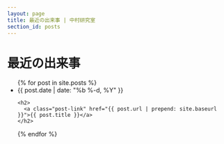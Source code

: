 ```yaml
---
layout: page
title: 最近の出来事 | 中村研究室
section_id: posts
---
```


# 最近の出来事

<ul class="post-list">
  {% for post in site.posts %}
  <li>
    <span class="post-meta">{{ post.date | date: "%b %-d, %Y" }}</span>

    <h2>
      <a class="post-link" href="{{ post.url | prepend: site.baseurl }}">{{ post.title }}</a>
    </h2>
  </li>
  {% endfor %}
</ul>
